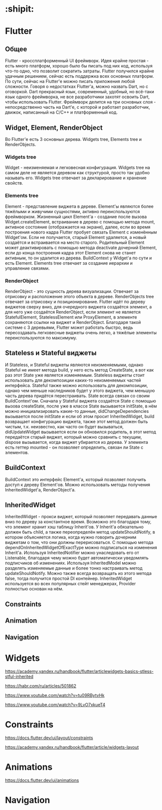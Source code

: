 # :shipit:
# Flutter

## Общее
Flutter - кроссплатформенный UI фреймворк. Идея крайне простая - есть много платформ, хорошо было бы писать под них код, используя что-то одно, что позволит сократить затраты. Flutter получился крайне удачным решением, сейчас есть поддержка всех основных платформ. По сути, сейчас на Flutter'е можно писать приложения любой сложности. Говоря о недостатках Flutter'а, можно назвать Dart, но с оговоркой. Dart прекрасный язык, современный, удобный, но всё-таки язык одного фреймворка, не все разработчики захотят освоить Dart, чтобы использовать Flutter. Фреймворк делится на три основных слоя - непосредственно часть на Dart'е, с которой и работает разработчик, движок, написанный на C/C++ и платформенный код.

## Widget, Element, RenderObject
Во Flutter'е есть 3 основных дерева. Widgets tree, Elements tree и RenderObjects.
### Widgets tree
Widget - неизменяемая и легковесная конфигурация. Widgets tree на самом деле не является деревом как структурой, просто так удобно называть его. Widgets tree отвечает за декларирование и хранение свойств. 
### Elements tree
Element - представление виджета в дереве. Element'ы являются более тяжёлыми и живучими сущностями, активно переиспользуются фреймворком. Жизненный цикл Element'а - создание после вызова Widget.createElement, встраивание в дерево с помощью метода mount, активное состояние (отображается на экране), далее, если во время построения нового кадра Flutter пробует связать Element с изменённым Widget'ом. Если не получается, старый Element удаляется, а новый создаётся и встраивается на место старого. Родительный Element может деактивировать с помощью метода deactivate дочерний Element, если до конца построения кадра этот Element снова не станет активным, то он удалится из дерева. BuildContext у Widget'а по сути и есть Element. Elements tree отвечает за создание иерархии и управление связями.
### RenderObject
RenderObject - это сущность дерева визуализации. Отвечает за отрисовку и расположение этого объекта в дереве. RenderObjects tree отвечает за отрисовку и позиционирование.
Flutter идёт по дереву виджетов сверху вниз, для очередного виджета создаётся элемент, а для него уже создаётся RenderObject, если элемент не является StatefulElement, StatelessElement или ProxyElement, в элементе сохраняются ссылки на виджет и RenderObject. Благодаря такой системе с 3 деревьями, Flutter может работать быстро, ведь пересоздавать легковесные виджеты очень легко, а тяжёлые элементы переиспользуются по максимуму.

## Stateless и Stateful виджеты
И Stateless, и Stateful виджеты являются неизменяемыми, однако Stateful не имеет метода build, у него есть метод CreateState, а вот как раз этот State уже является изменяемым. Stateless виджеты стоит использовать для декомпозиции каких-то неизменяемых частей интерфейса. Stateful также можно использовать для декомпозиции, однако чем меньше наследников будет у этого виджета, чем меньшую часть дерева придётся перестраивать. State всегда связан со своим BuildContext'ом. Сначала у Stateful виджета создаётся State с помощью вызова createState, после уже в классе State вызывается initState, в нём можно инициализировать какие-то данные, didChangeDependencies вызывается после initState и если об этом просит InheritedWidget, build возвращает конфигурацию виджета, также этот метод должен быть чистым, т.к. неизвестно, как часто он будет вызываться, didUpdateWidget вызывается если он обновился родитель, в этот метод передаётся старый виджет, который можно сравнить с текущим, dispose вызывается, когда виджет убирается из дерева. У элемента есть геттер mounted - он позволяет определить, связан ли State с элементов.

## BuildContext
BuildContext это интерфейс Element'а, который позволяет получить доступ к дереву Element'ов. Можно использовать методы получения InheritedWidget'а, RenderObject'а.

## InheritedWidget
InheritedWidget - прокси виджет, который позволяет передавать данные вниз по дереву за константное время. Возможно это благодаря тому, что элемент хранит хэш таблицу Inherit'ов. У Inherit'а обязательно должен быть child, а также переопределён метод updateShouldNotify, в котором объясняется логика, когда нужно говорить дочерним виджетам о том, что они должны перерисоваться. С помощью метода dependOnInheritedWidgetOfExactType можно подписаться на изменения Inherit'а. Используя InheritedNotifier можно унаследовать его от Listenable, благодаря чему можно будет автоматически уведомлять подписчиков об изменениях. Используя InheritedModel можно разделять изменяемые данные и более тонко настраивать метод updateShouldNotify. Можно также всегда возвращать из этого метода false, тогда получится простой DI контейнер. InheritedWidget используется во всех популярных стейт менеджерах, Provider полностью основан на нём.

## Constraints

## Animation

## Navigation

# Widgets

https://academy.yandex.ru/handbook/flutter/articlewidgets-basics-stless-stful-inherited

https://habr.com/ru/articles/501862

https://www.youtube.com/watch?v=tu09RBytvHk

https://www.youtube.com/watch?v=9LvO7xkueT4

# Constraints

https://docs.flutter.dev/ui/layout/constraints

https://academy.yandex.ru/handbook/flutter/article/widgets-layout

# Animations

https://docs.flutter.dev/ui/animations

# Navigation